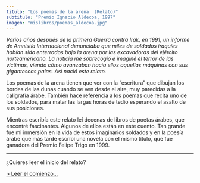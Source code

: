 ```yaml
---
titulo: "Los poemas de la arena  (Relato)"
subtitulo: "Premio Ignacio Aldecoa, 1997"
imagen: "mislibros/poemas_aldecoa.jpg"
---
```

_Varios años después de la primera Guerra contra Irak, en 1991, un informe de
Amnistía Internacional denunciaba que miles de soldados iraquíes habían sido
enterrados bajo la arena por las excavadoras del ejército norteamericano. La
noticia me sobrecogió e imaginé el terror de las víctimas, viendo cómo
avanzaban hacia ellos aquellas máquinas con sus gigantescas palas. Así nació
este relato._

Los poemas de la arena tienen que ver con la “escritura” que dibujan los
bordes de las dunas cuando se ven desde el aire, muy parecidas a la
caligrafía árabe. También hace referencia a los poemas que recita uno de los
soldados, para matar las largas horas de tedio esperando el asalto de sus
posiciones.

Mientras escribía este relato leí decenas de libros de poetas árabes, que
encontré fascinantes. Algunos de ellos están en este cuento. Tan grande fue
mi inmersión en la vida de estos imaginarios soldados y en la poesía árabe
que más tarde escribí una novela con el mismo título, que fue ganadora del
Premio Felipe Trigo en 1999.

* * *

¿Quieres leer el inicio del relato?

[> Leer el comienzo…](/ver/paraleer/arena-relato-fragmento)

